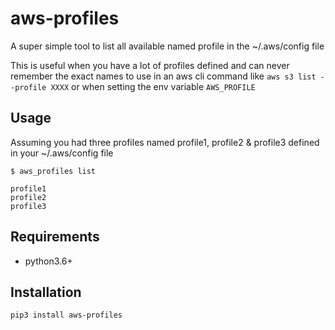 # aws-profiles

A super simple tool to list all available named profile in the ~/.aws/config file

This is useful when you have a lot of profiles defined and can never remember the exact
names to use in an aws cli command like `aws s3 list --profile XXXX` or when setting the
env variable `AWS_PROFILE`

## Usage

Assuming you had three profiles named profile1, profile2 & profile3 defined in your ~/.aws/config file
```
$ aws_profiles list

profile1
profile2
profile3
```

## Requirements
* python3.6+

## Installation
```
pip3 install aws-profiles
```